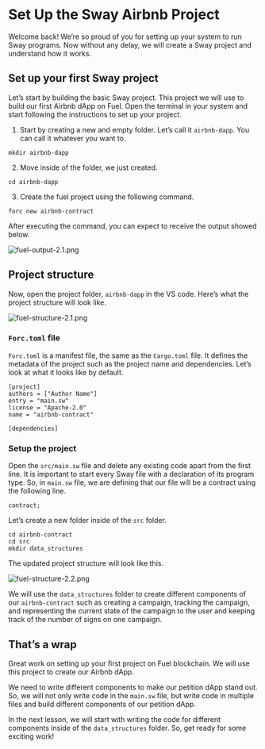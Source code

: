 # Set Up the Sway Airbnb Project

Welcome back! We’re so proud of you for setting up your system to run Sway programs. Now without any delay, we will create a Sway project and understand how it works.

## Set up your first Sway project

Let’s start by building the basic Sway project. This project we will use to build our first Airbnb dApp on Fuel. Open the terminal in your system and start following the instructions to set up your project.

1. Start by creating a new and empty folder. Let’s call it `airbnb-dapp`. You can call it whatever you want to.

```
mkdir airbnb-dapp
```

2. Move inside of the folder, we just created.

```
cd airbnb-dapp
```

3. Create the fuel project using the following command.

```
forc new airbnb-contract
```

After executing the command, you can expect to receive the output showed below. 

![fuel-output-2.1.png](https://github.com/0xmetaschool/Learning-Projects/blob/main/assests_for_all/assets_for_airbnb_fuel/Set%20Up%20the%20Sway%20Airbnb%20Project/fuel-output-2.1.png?raw=true)

## Project structure

Now, open the project folder, `airbnb-dapp` in the VS code. Here’s what the project structure will look like.

![fuel-structure-2.1.png](https://github.com/0xmetaschool/Learning-Projects/blob/main/assests_for_all/assets_for_airbnb_fuel/Set%20Up%20the%20Sway%20Airbnb%20Project/fuel-structure-2.1.png?raw=true)

### `Forc.toml` file

`Forc.toml` is a manifest file, the same as the `Cargo.toml` file. It defines the metadata of the project such as the project name and dependencies. Let’s look at what it looks like by default.

```
[project]
authors = ["Author Name"]
entry = "main.sw"
license = "Apache-2.0"
name = "airbnb-contract"

[dependencies]
```

### Setup the project

Open the `src/main.sw` file and delete any existing code apart from the first line. It is important to start every Sway file with a declaration of its program type. So, in `main.sw` file, we are defining that our file will be a contract using the following line.

```
contract;
```

Let’s create a new folder inside of the `src` folder. 

```
cd airbnb-contract
cd src
mkdir data_structures
```

The updated project structure will look like this.

![fuel-structure-2.2.png](https://github.com/0xmetaschool/Learning-Projects/blob/main/assests_for_all/assets_for_airbnb_fuel/Set%20Up%20the%20Sway%20Airbnb%20Project/fuel-structure-2.2.png?raw=true)

We will use the `data_structures` folder to create different components of our `airbnb-contract` such as creating a campaign, tracking the campaign, and representing the current state of the campaign to the user and keeping track of the number of signs on one campaign.

## That’s a wrap

Great work on setting up your first project on Fuel blockchain. We will use this project to create our Airbnb dApp. 

We need to write different components to make our petition dApp stand out. So, we will not only write code in the `main.sw` file, but write code in multiple files and build different components of our petition dApp.

In the next lesson, we will start with writing the code for different components inside of the `data_structures` folder. So, get ready for some exciting work!